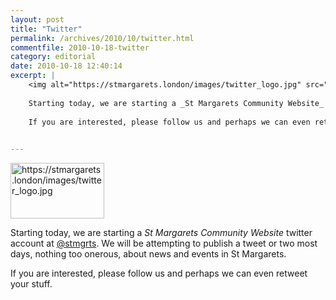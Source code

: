 ```yaml
---
layout: post
title: "Twitter"
permalink: /archives/2010/10/twitter.html
commentfile: 2010-10-18-twitter
category: editorial
date: 2010-10-18 12:40:14
excerpt: |
    <img alt="https://stmargarets.london/images/twitter_logo.jpg" src="/assets/images/2010/twitter_logo-thumb.jpg" width="150" height="89" class="right" />
    
    Starting today, we are starting a _St Margarets Community Website_ twitter account at <a href="http://twitter.com/#!/stmgrts">@stmgrts</a>  We will be attempting to publish a tweet or two most days, nothing too onerous, about news and events in St Margarets.
    
    If you are interested, please follow us and perhaps we can even retweet your stuff.
    

---
```


<img alt="https://stmargarets.london/images/twitter_logo.jpg" src="/assets/images/2010/twitter_logo-thumb.jpg" width="150" height="89" class="right" />

Starting today, we are starting a *St Margarets Community Website* twitter account at [@stmgrts](http://twitter.com/#!/stmgrts). We will be attempting to publish a tweet or two most days, nothing too onerous, about news and events in St Margarets.

If you are interested, please follow us and perhaps we can even retweet your stuff.
